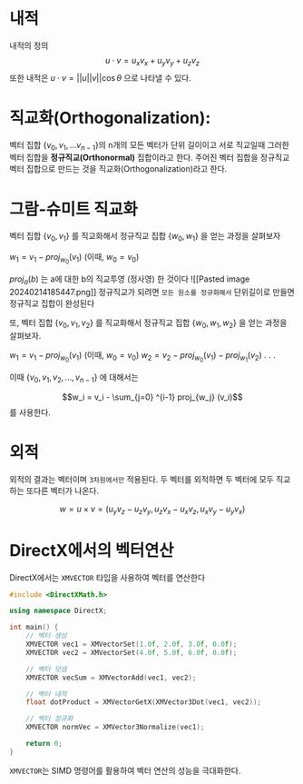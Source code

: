 # 내적
내적의 정의
$$u\cdot v = u_xv_x + u_yv_y+u_zv_z$$
또한 내적은 $u\cdot v = ||u||v||\cos\theta$ 으로 나타낼 수 있다.



# 직교화(Orthogonalization):
벡터 집합 {$v_0,v_1, ... v_{n-1}$}의 n개의 모든 벡터가 단위 길이이고 서로 직교일때 그러한 벡터 집합을 **정규직교(Orthonormal)** 집합이라고 한다. 주어진 벡터 집합을 정규직교 벡터 집합으로 만드는 것을 직교화(Orthogonalization)라고 한다.
# 그람-슈미트 직교화
벡터 집합 {$v_0, v_1$} 를 직교화해서 정규직교 집합 {$w_0, w_1$} 을 얻는 과정을 살펴보자

$w_1 = v_1 - proj_{w_0} (v_1)$ (이때, $w_0 = v_0$)

$proj_a(b)$ 는 a에 대한 b의 직교투영 (정사영) 한 것이다
![[Pasted image 20240214185447.png]]
정규직교가 되려면 `모든 원소를 정규화해서` 단위길이로 만들면 정규직교 집합이 완성된다



또, 벡터 집합 {$v_0, v_1, v_2$} 를 직교화해서 정규직교 집합 {$w_0, w_1, w_2$} 을 얻는 과정을 살펴보자.

$w_1 = v_1 - proj_{w_0} (v_1)$ (이때, $w_0 = v_0$)
$w_2 = v_2 - proj_{w_0} (v_1) - proj_{w_1} (v_2)$
.
.
.


이때 {$v_0, v_1, v_2, ..., v_{n-1}$} 에 대해서는
 
$$w_i = v_i - \sum_{j=0} ^{i-1} proj_{w_j} (v_i)$$
를 사용한다.





# 외적
외적의 결과는 벡터이며 `3차원에서만` 적용된다.
두 벡터를 외적하면 두 벡터에 모두 직교하는 또다른 벡터가 나온다.

$$w = u \times v = (u_yv_z - u_zv_y, u_zv_x - u_xv_z, u_xv_y - u_yv_x) $$
# DirectX에서의 벡터연산
DirectX에서는 `XMVECTOR` 타입을 사용하여 벡터를 연산한다
```cpp
#include <DirectXMath.h>

using namespace DirectX;

int main() {
    // 벡터 생성
    XMVECTOR vec1 = XMVectorSet(1.0f, 2.0f, 3.0f, 0.0f);
    XMVECTOR vec2 = XMVectorSet(4.0f, 5.0f, 6.0f, 0.0f);

    // 벡터 덧셈
    XMVECTOR vecSum = XMVectorAdd(vec1, vec2);

    // 벡터 내적
    float dotProduct = XMVectorGetX(XMVector3Dot(vec1, vec2));

    // 벡터 정규화
    XMVECTOR normVec = XMVector3Normalize(vec1);

    return 0;
}

```
`XMVECTOR`는 SIMD 명령어를 활용하여 벡터 연산의 성능을 극대화한다.

